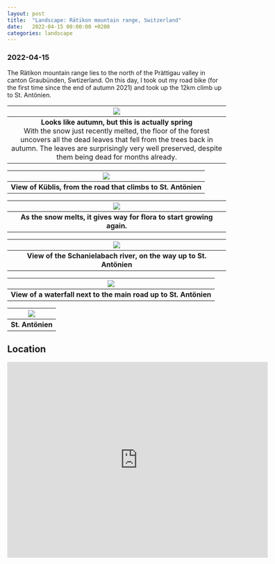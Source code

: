 ```yaml
---
layout: post
title:  "Landscape: Rätikon mountain range, Switzerland"
date:   2022-04-15 00:00:00 +0200
categories: landscape
---
```


### 2022-04-15

The Rätikon mountain range lies to the north of the Prättigau valley in canton Graubünden, Swtizerland. On this day, I took out my road bike (for the first time since the end of autumn 2021) and took up the 12km climb up to St. Antönien.

| ![](/photos/assets/gr/DSC03687.jpg) |
|:--:|
| <b>Looks like autumn, but this is actually spring</b><br/>With the snow just recently melted, the floor of the forest uncovers all the dead leaves that fell from the trees back in autumn. The leaves are surprisingly very well preserved, despite them being dead for months already.|

| ![](/photos/assets/gr/DSC03690.jpg) |
|:--:|
| <b>View of Küblis, from the road that climbs to St. Antönien</b>|

| ![](/photos/assets/gr/DSC03703.jpg) |
|:--:|
| <b>As the snow melts, it gives way for flora to start growing again. </b>|

| ![](/photos/assets/gr/DSC03746.jpg) |
|:--:|
| <b>View of the Schanielabach river, on the way up to St. Antönien</b>|

| ![](/photos/assets/gr/DSC03777.jpg) |
|:--:|
| <b>View of a waterfall next to the main road up to St. Antönien</b>|

| ![](/photos/assets/gr/DSC03750.jpg) |
|:--:|
| <b>St. Antönien</b>|

## Location

<iframe src="https://www.google.com/maps/embed?pb=!1m18!1m12!1m3!1d2722.591378795427!2d9.81238795190245!3d46.969717979045406!2m3!1f0!2f0!3f0!3m2!1i1024!2i768!4f13.1!3m3!1m2!1s0x4784adb9e3df6f4f%3A0x5450198ed9f67b66!2sG%C3%A4steinformation%20St.%20Ant%C3%B6nien!5e0!3m2!1sen!2sch!4v1650021747250!5m2!1sen!2sch" width="600" height="450" style="border:0;" allowfullscreen="" loading="lazy" referrerpolicy="no-referrer-when-downgrade"></iframe>